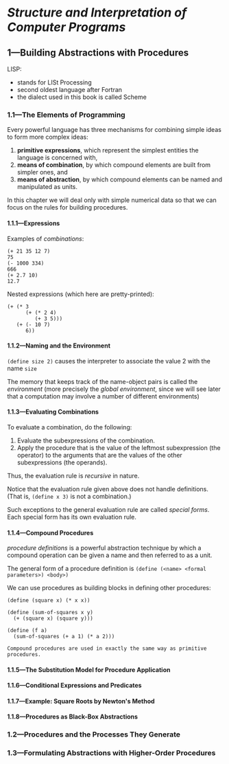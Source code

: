 # **_Structure and Interpretation of Computer Programs_**

## 1—Building Abstractions with Procedures

LISP:

- stands for LISt Processing
- second oldest language after Fortran
- the dialect used in this book is called Scheme

### 1.1—The Elements of Programming

Every powerful language has three mechanisms for combining simple ideas to form more complex ideas:

1. **primitive expressions**, which represent the simplest entities the language is concerned with,
2. **means of combination**, by which compound elements are built from simpler ones, and
3. **means of abstraction**, by which compound elements can be named and manipulated as units.

In this chapter we will deal only with simple numerical data so that we can focus on the rules for building procedures.

#### 1.1.1—Expressions

Examples of _combinations_:

```
(+ 21 35 12 7)
75
(- 1000 334)
666
(+ 2.7 10)
12.7
```

Nested expressions (which here are pretty-printed):

```
(+ (* 3
      (+ (* 2 4)
         (+ 3 5)))
   (+ (- 10 7)
      6))
```

#### 1.1.2—Naming and the Environment

`(define size 2)` causes the interpreter to associate the value 2 with the name `size`

The memory that keeps track of the name-object pairs is called the _environment_ (more precisely the _global environment_, since we will see later that a computation may involve a number of different environments)

#### 1.1.3—Evaluating Combinations

To evaluate a combination, do the following:

1. Evaluate the subexpressions of the combination.
2. Apply the procedure that is the value of the leftmost subexpression (the operator) to the arguments that are the values of the other subexpressions (the operands).

Thus, the evaluation rule is _recursive_ in nature.

Notice that the evaluation rule given above does not handle definitions. (That is, `(define x 3)` is not a combination.)

Such exceptions to the general evaluation rule are called _special forms_. Each special form has its own evaluation rule.

#### 1.1.4—Compound Procedures

_procedure definitions_ is a powerful abstraction technique by which a compound operation can be given a name and then referred to as a unit.

The general form of a procedure definition is `(define (<name> <formal parameters>) <body>)`

We can use procedures as building blocks in defining other procedures:

```
(define (square x) (* x x))

(define (sum-of-squares x y)
  (+ (square x) (square y)))

(define (f a)
  (sum-of-squares (+ a 1) (* a 2)))

Compound procedures are used in exactly the same way as primitive procedures.
```

#### 1.1.5—The Substitution Model for Procedure Application

#### 1.1.6—Conditional Expressions and Predicates

#### 1.1.7—Example: Square Roots by Newton's Method

#### 1.1.8—Procedures as Black-Box Abstractions

### 1.2—Procedures and the Processes They Generate

### 1.3—Formulating Abstractions with Higher-Order Procedures
